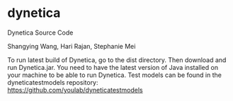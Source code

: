 dynetica
========

Dynetica Source Code

Shangying Wang, Hari Rajan, Stephanie Mei

To run latest build of Dynetica, go to the dist directory.
Then download and run Dynetica.jar. You need to have the latest version of Java installed on your machine to be able to run Dynetica.
Test models can be found in the dyneticatestmodels repository: https://github.com/youlab/dyneticatestmodels
 